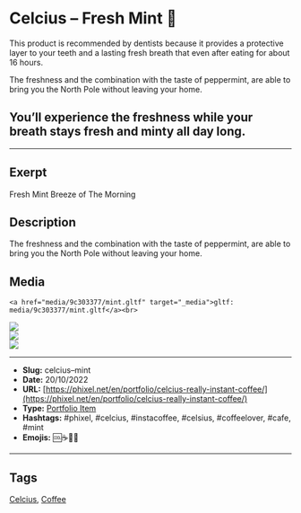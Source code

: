# Celcius – Fresh Mint 🌿
This product is recommended by dentists because it provides a protective layer to your teeth and a lasting fresh breath that even after eating for about 16 hours.

The freshness and the combination with the taste of peppermint, are able to bring you the North Pole without leaving your home.

## You’ll experience the freshness while your breath stays fresh and minty all day long.
------------
## Exerpt
Fresh Mint Breeze of The Morning
## Description
The freshness and the combination with the taste of peppermint, are able to bring you the North Pole without leaving your home.
## Media
	<a href="media/9c303377/mint.gltf" target="_media">gltf: media/9c303377/mint.gltf</a><br>
<img src="media/8d18480c/mint.jpg" loading="lazy"><br>
<img src="media/02502053/mint.png" loading="lazy"><br>
<img src="media/d8797381/mint.png" loading="lazy"><br>

------------
- **Slug:** celcius–mint
- **Date:** 20/10/2022
- **URL:** [https://phixel.net/en/portfolio/celcius-really-instant-coffee/](https://phixel.net/en/portfolio/celcius-really-instant-coffee/)
- **Type:** [Portfolio Item](#portfolio-item)
- **Hashtags:** #phixel, #celcius, #instacoffee, #celsius, #coffeelover, #cafe, #mint
- **Emojis:** 🆒☕🌿🥤

------------
## Tags
[Celcius](#celcius), [Coffee](#coffee)
